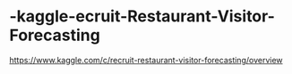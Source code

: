 # -kaggle-ecruit-Restaurant-Visitor-Forecasting

https://www.kaggle.com/c/recruit-restaurant-visitor-forecasting/overview
